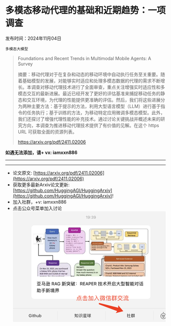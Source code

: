 # 多模态移动代理的基础和近期趋势：一项调查
发布时间：2024年11月04日

`多模态大模型`
> Foundations and Recent Trends in Multimodal Mobile Agents: A Survey
>
> 摘要：移动代理对于在复杂和动态的移动环境中自动执行任务至关重要。随着基础模型的发展，对能够实时适应和处理多模态数据的代理的需求不断增长。本调查对移动代理技术进行了全面审查，重点关注增强实时适应性和多模态交互的最新进展。最近已经开发了更好的评估基准来捕捉移动任务的静态和交互环境，为代理的性能提供更准确的评估。然后，我们将这些进展分为两种主要方法：基于提示的方法，利用大型语言模型（LLM）进行基于指令的任务执行；基于训练的方法，为移动特定应用微调多模态模型。此外，我们还探讨了增强代理性能的补充技术。通过讨论关键挑战并概述未来的研究方向，本调查为推进移动代理技术提供了有价值的见解。在这个 https URL 可获取全面的资源列表。
>
> https://arxiv.org/pdf/2411.02006

**如遇无法添加，请+ vx: iamxxn886**
<hr />


<hr />

- 论文原文: [https://arxiv.org/pdf/2411.02006](https://arxiv.org/pdf/2411.02006)
- 获取更多最新Arxiv论文更新: [https://github.com/HuggingAGI/HuggingArxiv](https://github.com/HuggingAGI/HuggingArxiv)!
- 加入社群，+v: iamxxn886
- 点击公众号菜单加入讨论
![](https://raw.githubusercontent.com/HuggingAGI/wx_assets/main/2024/07/31/1722434818326-94339e92-22f1-4472-9d27-fed232f70b5d.jpeg)